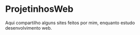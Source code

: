 # ProjetinhosWeb
Aqui compartilho alguns sites feitos por mim, enquanto estudo desenvolvimento web.
